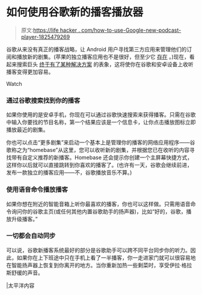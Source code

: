 # 如何使用谷歌新的播客播放器

> 原文:[https://life hacker . com/how-to-use-Google-new-podcast-player-1825479269](https://lifehacker.com/how-to-use-googles-new-podcast-player-1825479269)

谷歌从来没有真正的播客战略，让 Android 用户寻找第三方应用来管理他们的订阅和播放新的剧集。(苹果的独立播客应用也不是很好，但至少它 [存在](https://lifehacker.com/apples-official-podcast-app-streams-downloads-and-syn-5921442#_ga=2.120586056.1970518754.1524514905-1723114163.1524514905) 。)现在，看起来搜索巨头 [终于有了某种解决方案](https://blog.pacific-content.com/exclusive-inside-the-new-google-podcasts-strategy-that-could-double-audiences-worldwide-b556cdc26e43) 的表象，这将使你在谷歌和安卓设备上收听播客变得更加容易。

Watch

### 通过谷歌搜索找到你的播客

如果你使用的是安卓手机，你现在可以通过谷歌快速搜索来获得播客。只需在谷歌中输入你要找的节目名称，第一个结果应该是一个信息卡，让你点击播放图标立即播放最近的剧集。

你也可以点击“更多剧集”来启动一个基本上是管理你的播客的网络应用程序——谷歌称之为“homebase”从这里，您可以收听新的剧集，并根据您已在收听的内容寻找带有自定义推荐的新播客。Homebase 还会提示你创建一个主屏幕快捷方式，这样你以后就可以直接跳转到你喜欢的播客了。(也许有一天，谷歌会继续前进，发布一款独立的播客应用——不，谷歌播放音乐不算。)

### 使用语音命令播放播客

如果你想在附近的智能音箱上听你最喜欢的播客，你也可以这样做。只需用语音命令询问你的谷歌主页(或任何其他内置谷歌助手的扬声器)，比如“好的，谷歌，播放升级播客。”

### 一切都会自动同步

可以说，谷歌新播客系统最好的部分是谷歌助手可以跨不同平台同步你的听力。因此，如果你在上下班途中只在手机上看了一半播客，你一走进家门就可以很容易地在智能扬声器上恢复到你离开的地方。当你重新加热一些剩菜时，享受伊拉·格拉斯舒缓的声音。

|太平洋内容